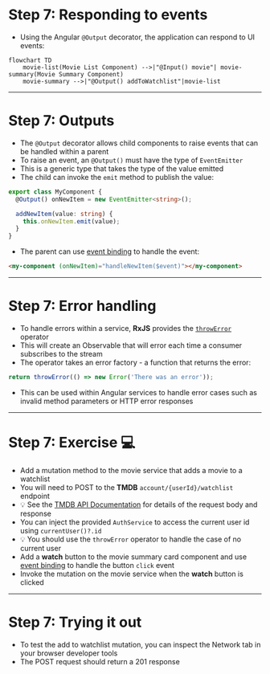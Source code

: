 # Step 7: Responding to events

<div class="dense">

- Using the Angular `@Output` decorator, the application can respond to UI events:

```mermaid
flowchart TD
    movie-list(Movie List Component) -->|"@Input() movie"| movie-summary(Movie Summary Component)
    movie-summary -->|"@Output() addToWatchlist"|movie-list
```

</div>

---

# Step 7: Outputs

<div class="dense">

- The `@Output` decorator allows child components to raise events that can be handled within a parent
- To raise an event, an `@Output()` must have the type of `EventEmitter`
- This is a generic type that takes the type of the value emitted
- The child can invoke the `emit` method to publish the value:

```typescript
export class MyComponent {
  @Output() onNewItem = new EventEmitter<string>();

  addNewItem(value: string) {
    this.onNewItem.emit(value);
  }
}
```

- The parent can use [event binding](https://angular.io/guide/event-binding) to handle the event:

```html
<my-component (onNewItem)="handleNewItem($event)"></my-component>
```

</div>

---

# Step 7: Error handling

<div class="dense">

- To handle errors within a service, **RxJS** provides the [`throwError`](https://rxjs.dev/api/index/function/throwError) operator
- This will create an Observable that will error each time a consumer subscribes to the stream
- The operator takes an error factory - a function that returns the error:

```typescript
return throwError(() => new Error('There was an error'));
```

- This can be used within Angular services to handle error cases such as invalid method parameters or HTTP error responses

</div>

---

# Step 7: Exercise 💻

<div class="dense">

- Add a mutation method to the movie service that adds a movie to a watchlist
- You will need to POST to the **TMDB** `account/{userId}/watchlist` endpoint
- 💡 See the [TMDB API Documentation](https://developers.themoviedb.org/3/account/add-to-watchlist) for details of the request body and response
- You can inject the provided `AuthService` to access the current user id using `currentUser()?.id`
- 💡 You should use the `throwError` operator to handle the case of no current user
- Add a **watch** button to the movie summary card component and use [event binding](https://angular.io/guide/event-binding) to handle the button `click` event
- Invoke the mutation on the movie service when the **watch** button is clicked

</div>

---

# Step 7: Trying it out

<div class="dense">

- To test the add to watchlist mutation, you can inspect the Network tab in your browser developer tools
- The POST request should return a 201 response

</div>
